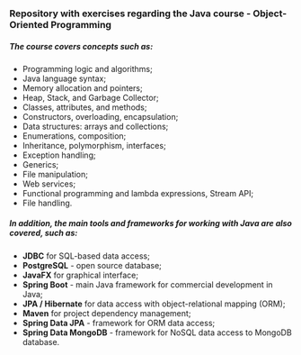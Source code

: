 
### Repository with exercises regarding the Java course - Object-Oriented Programming
##### The course covers concepts such as:

- Programming logic and algorithms;
- Java language syntax;
- Memory allocation and pointers;
- Heap, Stack, and Garbage Collector;
- Classes, attributes, and methods;
- Constructors, overloading, encapsulation;
- Data structures: arrays and collections;
- Enumerations, composition;
- Inheritance, polymorphism, interfaces;
- Exception handling;
- Generics;
- File manipulation;
- Web services;
- Functional programming and lambda expressions, Stream API;
- File handling.

##### In addition, the main tools and frameworks for working with Java are also covered, such as:

- **JDBC** for SQL-based data access;
- **PostgreSQL** - open source database;
- **JavaFX** for graphical interface;
- **Spring Boot** - main Java framework for commercial development in Java;
- **JPA / Hibernate** for data access with object-relational mapping (ORM);
- **Maven** for project dependency management;
- **Spring Data JPA** - framework for ORM data access;
- **Spring Data MongoDB** - framework for NoSQL data access to MongoDB database.